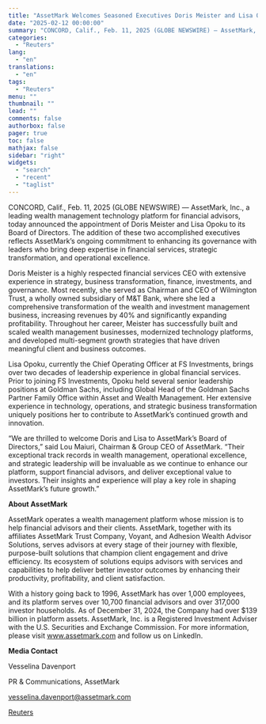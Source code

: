 ```yaml
---
title: "AssetMark Welcomes Seasoned Executives Doris Meister and Lisa Opoku to Board of Directors"
date: "2025-02-12 00:00:00"
summary: "CONCORD, Calif., Feb. 11, 2025 (GLOBE NEWSWIRE) — AssetMark, Inc., a leading wealth management technology platform for financial advisors, today announced the appointment of Doris Meister and Lisa Opoku to its Board of Directors. The addition of these two accomplished executives reflects AssetMark’s ongoing commitment to enhancing its governance with..."
categories:
  - "Reuters"
lang:
  - "en"
translations:
  - "en"
tags:
  - "Reuters"
menu: ""
thumbnail: ""
lead: ""
comments: false
authorbox: false
pager: true
toc: false
mathjax: false
sidebar: "right"
widgets:
  - "search"
  - "recent"
  - "taglist"
---
```


CONCORD, Calif., Feb. 11, 2025 (GLOBE NEWSWIRE) — AssetMark, Inc., a leading wealth management technology platform for financial advisors, today announced the appointment of Doris Meister and Lisa Opoku to its Board of Directors. The addition of these two accomplished executives reflects AssetMark’s ongoing commitment to enhancing its governance with leaders who bring deep expertise in financial services, strategic transformation, and operational excellence.

Doris Meister is a highly respected financial services CEO with extensive experience in strategy, business transformation, finance, investments, and governance. Most recently, she served as Chairman and CEO of Wilmington Trust, a wholly owned subsidiary of M&T Bank, where she led a comprehensive transformation of the wealth and investment management business, increasing revenues by 40% and significantly expanding profitability. Throughout her career, Meister has successfully built and scaled wealth management businesses, modernized technology platforms, and developed multi-segment growth strategies that have driven meaningful client and business outcomes.

Lisa Opoku, currently the Chief Operating Officer at FS Investments, brings over two decades of leadership experience in global financial services. Prior to joining FS Investments, Opoku held several senior leadership positions at Goldman Sachs, including Global Head of the Goldman Sachs Partner Family Office within Asset and Wealth Management. Her extensive experience in technology, operations, and strategic business transformation uniquely positions her to contribute to AssetMark’s continued growth and innovation.

“We are thrilled to welcome Doris and Lisa to AssetMark’s Board of Directors,” said Lou Maiuri, Chairman & Group CEO of AssetMark. “Their exceptional track records in wealth management, operational excellence, and strategic leadership will be invaluable as we continue to enhance our platform, support financial advisors, and deliver exceptional value to investors. Their insights and experience will play a key role in shaping AssetMark’s future growth.”

**About AssetMark**

AssetMark operates a wealth management platform whose mission is to help financial advisors and their clients. AssetMark, together with its affiliates AssetMark Trust Company, Voyant, and Adhesion Wealth Advisor Solutions, serves advisors at every stage of their journey with flexible, purpose-built solutions that champion client engagement and drive efficiency. Its ecosystem of solutions equips advisors with services and capabilities to help deliver better investor outcomes by enhancing their productivity, profitability, and client satisfaction.

With a history going back to 1996, AssetMark has over 1,000 employees, and its platform serves over 10,700 financial advisors and over 317,000 investor households. As of December 31, 2024, the Company had over $139 billion in platform assets. AssetMark, Inc. is a Registered Investment Adviser with the U.S. Securities and Exchange Commission. For more information, please visit www.assetmark.com and follow us on LinkedIn.

**Media Contact**

Vesselina Davenport

PR & Communications, AssetMark

vesselina.davenport@assetmark.com

[Reuters](https://www.tradingview.com/news/reuters.com,2025-02-11:newsml_GNX3S3Qhn:0-assetmark-welcomes-seasoned-executives-doris-meister-and-lisa-opoku-to-board-of-directors/)
